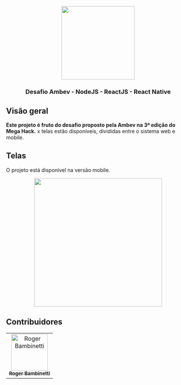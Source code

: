 
<h1 align="center">
<img
		width="200"
		src="https://github.com/RogerBambinetti/tindev-nodejs-reactjs-react-native/blob/master/preview/logo.png">
</h1>
<h3 align="center">
	Desafio Ambev - NodeJS - ReactJS - React Native
</h3>

## Visão geral

**Este projeto é fruto do desafio proposto pela Ambev na 3ª edição do Mega Hack.** x telas estão disponíveis, divididas entre o sistema web e mobile.

## Telas

O projeto está disponível na versão mobile.

<p align="center">
<img
		width="350"
		src="">
</p>

## Contribuidores

<table>
  <tr>
<td align="center"><a href="https://github.com/RogerBambinetti"><img src="https://avatars0.githubusercontent.com/u/50684839?s=460&v=4" width="100px;" alt="Roger Bambinetti"/><br /><sub><b>Roger Bambinetti</b></sub></a></td>
  </tr>
</table>
